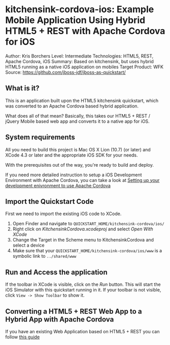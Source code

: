 kitchensink-cordova-ios: Example Mobile Application Using Hybrid HTML5 + REST with Apache Cordova for iOS
===========================================================================================================
Author: Kris Borchers
Level: Intermediate
Technologies: HTML5, REST, Apache Cordova, iOS
Summary: Based on kitchensink, but uses hybrid HTML5 running as a native iOS application on mobiles
Target Product: WFK
Source: <https://github.com/jboss-jdf/jboss-as-quickstart/>

What is it?
-----------

This is an application built upon the HTML5 kitchensink quickstart, which was converted to an Apache Cordova based hybrid application.

What does all of that mean? Basically, this takes our HTML5 + REST / jQuery Mobile based web app and converts it to a native app for iOS. 

System requirements
-------------------

All you need to build this project is Mac OS X Lion (10.7) (or later) and XCode 4.3 or later and the appropriate iOS SDK for your needs.

With the prerequisites out of the way, you're ready to build and deploy.

If you need more detailed instruction to setup a iOS Development Environment with Apache Cordova, you can take a look at [Setting up your development enivronment to use Apache Cordova](http://aerogear.org/docs/guides/CordovaSetup/)

Import the Quickstart Code
--------------------------

First we need to import the existing iOS code to XCode.

1. Open Finder and navigate to `QUICKSTART_HOME/kitchensink-cordova/ios/`
2. Right click on *KitchensinkCordova.xcodeproj* and select *Open With XCode*
3. Change the Target in the Scheme menu to KitchensinkCordova and select a device
4. Make sure that your `QUICKSTART_HOME/kitchensink-cordova/ios/www` is a symbolic link to `../shared/www`


Run and Access the application
------------------------------

If the toolbar in XCode is visible, click on the *Run* button. This will start the iOS Simulator with this quickstart running in it. If your toolbar is not visible, click `View -> Show Toolbar` to show it.


Converting a HTML5 + REST Web App to a Hybrid App with Apache Cordova
--------------------------------------------------------------------------------

If you have an existing Web Application based on HTML5 + REST you can follow [this guide](http://aerogear.org/docs/guides/HTML5ToHybridWithCordova)



